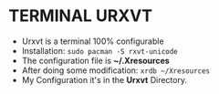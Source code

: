 # TERMINAL URXVT

* Urxvt is a terminal 100% configurable
* Installation: `sudo pacman -S rxvt-unicode`
* The configuration file is **~/.Xresources**
* After doing some modification: `xrdb ~/Xresources`
* My Configuration it's in the **Urxvt** Directory.